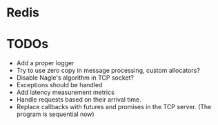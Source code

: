 # Redis

# TODOs

* Add a proper logger
* Try to use zero copy in message processing, custom allocators?
* Disable Nagle's algorithm in TCP socket?
* Exceptions should be handled
* Add latency measurement metrics
* Handle requests based on their arrival time.
* Replace callbacks with futures and promises in the TCP server. (The program is sequential now)
